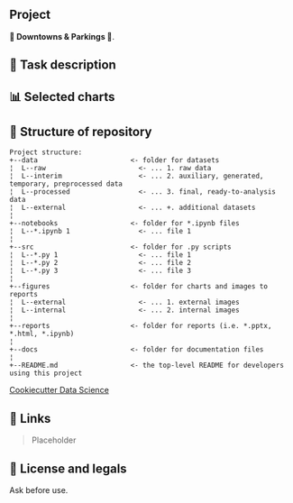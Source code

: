 ## Project
**🏢 Downtowns & Parkings 🚐**.

## 📖 Task description

## 📊 Selected charts

## 📁 Structure of repository
```
Project structure:
+--data                       <- folder for datasets
¦  L--raw                       <- ... 1. raw data
¦  L--interim                   <- ... 2. auxiliary, generated, temporary, preprocessed data
¦  L--processed                 <- ... 3. final, ready-to-analysis data
¦  L--external                  <- ... +. additional datasets
¦  
+--notebooks                  <- folder for *.ipynb files
¦  L--*.ipynb 1                 <- ... file 1
¦
+--src                        <- folder for .py scripts
¦  L--*.py 1                    <- ... file 1
¦  L--*.py 2                    <- ... file 2
¦  L--*.py 3                    <- ... file 3
¦
+--figures                    <- folder for charts and images to reports
¦  L--external                  <- ... 1. external images
¦  L--internal                  <- ... 2. internal images
¦
+--reports                    <- folder for reports (i.e. *.pptx, *.html, *.ipynb)
¦
+--docs                       <- folder for documentation files
¦
+--README.md                  <- the top-level README for developers using this project
```
[Cookiecutter Data Science](https://drivendata.github.io/cookiecutter-data-science/#directory-structure)

## 📌 Links
> Placeholder
<!--- * Feature engineering. Preprocessing. Charts [Here](https://nbviewer.org/) --->

## 🐉 License and legals
Ask before use.
